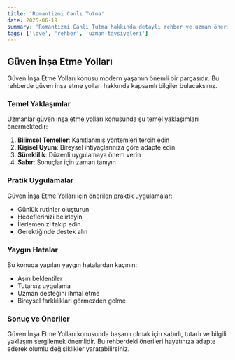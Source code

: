 ```yaml
---
title: 'Romantizmi Canlı Tutma'
date: 2025-06-19
summary: 'Romantizmi Canlı Tutma hakkında detaylı rehber ve uzman önerileri.'
tags: ['love', 'rehber', 'uzman-tavsiyeleri']
---
```


## Güven İnşa Etme Yolları

Güven İnşa Etme Yolları konusu modern yaşamın önemli bir parçasıdır. Bu rehberde güven i̇nşa etme yolları hakkında kapsamlı bilgiler bulacaksınız.

### Temel Yaklaşımlar

Uzmanlar güven i̇nşa etme yolları konusunda şu temel yaklaşımları önermektedir:

1. **Bilimsel Temeller**: Kanıtlanmış yöntemleri tercih edin
2. **Kişisel Uyum**: Bireysel ihtiyaçlarınıza göre adapte edin
3. **Süreklilik**: Düzenli uygulamaya önem verin
4. **Sabır**: Sonuçlar için zaman tanıyın

### Pratik Uygulamalar

Güven İnşa Etme Yolları için önerilen praktik uygulamalar:

- Günlük rutinler oluşturun
- Hedeflerinizi belirleyin
- İlerlemenizi takip edin
- Gerektiğinde destek alın

### Yaygın Hatalar

Bu konuda yapılan yaygın hatalardan kaçının:

- Aşırı beklentiler
- Tutarsız uygulama
- Uzman desteğini ihmal etme
- Bireysel farklılıkları görmezden gelme

### Sonuç ve Öneriler

Güven İnşa Etme Yolları konusunda başarılı olmak için sabırlı, tutarlı ve bilgili yaklaşım sergilemek önemlidir. Bu rehberdeki önerileri hayatınıza adapte ederek olumlu değişiklikler yaratabilirsiniz.